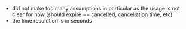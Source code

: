 - did not make too many assumptions in particular as the usage is not clear for now (should expire == cancelled, cancellation time, etc)
- the time resolution is in seconds

